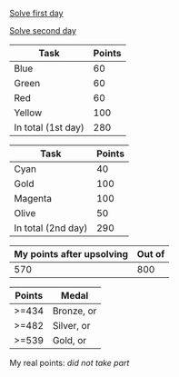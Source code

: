 [Solve first day](http://codeforces.com/gym/100627)

[Solve second day](http://codeforces.com/gym/100628)

Task | Points
--- | ---
Blue | 60
Green | 60
Red | 60
Yellow  | 100
In total (1st day) | 280

Task | Points
--- | ---
Cyan | 40
Gold | 100
Magenta | 100
Olive  | 50
In total (2nd day) | 290

My points after upsolving | Out of
--- | ---
570 | 800

Points | Medal
--- | ---
\>=434 | Bronze, or ||| degree
\>=482 | Silver, or || degree
\>=539 | Gold, or | degree

My real points: *did not take part*